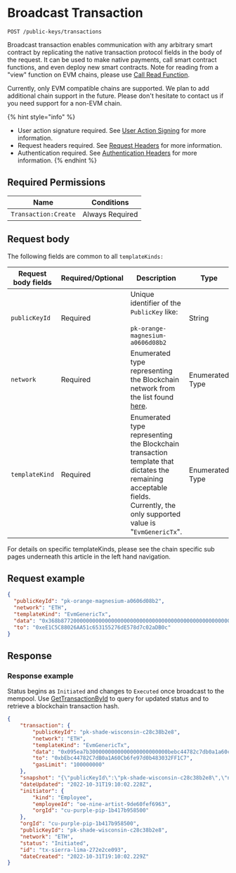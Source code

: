 # Broadcast Transaction

`POST /public-keys/transactions`

Broadcast transaction enables communication with any arbitrary smart contract by replicating the native transaction protocol fields in the body of the request. It can be used to make native payments, call smart contract functions, and even deploy new smart contracts. Note for reading from a "view" function on EVM chains, please use [Call Read Function](../../../../blockchains/call-read-function.md).

Currently, only EVM compatible chains are supported. We plan to add additional chain support in the future. Please don't hesitate to contact us if you need support for a non-EVM chain.

{% hint style="info" %}
* User action signature required. See [User Action Signing](../../../../authentication/user-action-signing/) for more information.
* Request headers required. See [Request Headers](../../../../../getting-started/request-headers.md) for more information.
* Authentication required. See [Authentication Headers](../../../../../getting-started/request-headers.md#authentication-headers) for more information.
{% endhint %}

## Required Permissions

| Name                 | Conditions      |
| -------------------- | --------------- |
| `Transaction:Create` | Always Required |

## Request body <a href="#request-body" id="request-body"></a>

The following fields are common to all `templateKinds:`

<table><thead><tr><th width="173">Request body fields</th><th width="111">Required/Optional</th><th width="268">Description</th><th>Type</th></tr></thead><tbody><tr><td><code>publicKeyId</code></td><td>Required</td><td>Unique identifier of the <code>PublicKey</code> like:<br><br><code>pk-orange-magnesium-a0606d08b2</code></td><td>String</td></tr><tr><td><code>network</code></td><td>Required</td><td>Enumerated type representing the Blockchain network from the list found <a href="https://dfns.gitbook.io/dfns-docs/api-docs/dfns-api-enumerated-types#network">here</a>.</td><td>Enumerated Type</td></tr><tr><td><code>templateKind</code></td><td>Required</td><td>Enumerated type representing the Blockchain transaction template that dictates the remaining acceptable fields. Currently, the only supported value is "<code>EvmGenericTx</code>".</td><td>Enumerated Type</td></tr></tbody></table>

For details on specific templateKinds, please see the chain specific sub pages underneath this article in the left hand navigation.

## Request example <a href="#request-example.1" id="request-example.1"></a>

```JSON
{
  "publicKeyId": "pk-orange-magnesium-a0606d08b2",
  "network": "ETH",
  "templateKind": "EvmGenericTx",
  "data": "0x368b87720000000000000000000000000000000000000000000000000000000000000020000000000000000000000000000000000000000000000000000000000000000b48656c6c6f204d616a6964000000000000000000000000000000000000000000",
  "to": "0xeE1C5C88026AA51c653155276dE578d7c02aDB0c"
}
```

## Response <a href="#response" id="response"></a>

### Response example <a href="#response-example" id="response-example"></a>

Status begins as `Initiated` and changes to `Executed` once broadcast to the mempool. Use [GetTransactionById](../gettransactionbyid.md) to query for updated status and to retrieve a blockchain transaction hash.

```json
{
    "transaction": {
        "publicKeyId": "pk-shade-wisconsin-c28c38b2e8",
        "network": "ETH",
        "templateKind": "EvmGenericTx",
        "data": "0x095ea7b3000000000000000000000000bebc44782c7db0a1a60cb6fe97d0b483032ff1c7ffffffffffffffffffffffffffffffffffffffffffffffffffffffffffffffff",
        "to": "0xbEbc44782C7dB0a1A60Cb6fe97d0b483032FF1C7",
        "gasLimit": "100000000"
    },
    "snapshot": "{\"publicKeyId\":\"pk-shade-wisconsin-c28c38b2e8\",\"network\":\"ETH\",\"templateKind\":\"EvmGenericTx\",\"data\":\"0x095ea7b3000000000000000000000000bebc44782c7db0a1a60cb6fe97d0b483032ff1c7ffffffffffffffffffffffffffffffffffffffffffffffffffffffffffffffff\",\"to\":\"0xbEbc44782C7dB0a1A60Cb6fe97d0b483032FF1C7\",\"gasLimit\":\"100000000\"}",
    "dateUpdated": "2022-10-31T19:10:02.228Z",
    "initiator": {
        "kind": "Employee",
        "employeeId": "oe-nine-artist-9de60fef6963",
        "orgId": "cu-purple-pip-1b417b958500"
    },
    "orgId": "cu-purple-pip-1b417b958500",
    "publicKeyId": "pk-shade-wisconsin-c28c38b2e8",
    "network": "ETH",
    "status": "Initiated",
    "id": "tx-sierra-lima-272e2ce093",
    "dateCreated": "2022-10-31T19:10:02.229Z"
}
```

